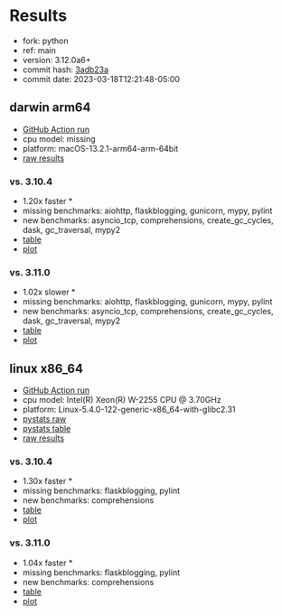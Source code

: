 # Results

- fork: python
- ref: main
- version: 3.12.0a6+
- commit hash: [3adb23a](https://github.com/python/cpython/commit/3adb23a)
- commit date: 2023-03-18T12:21:48-05:00

## darwin arm64

- [GitHub Action run](https://github.com/faster-cpython/benchmarking/actions/runs/4458052230)
- cpu model: missing
- platform: macOS-13.2.1-arm64-arm-64bit
- [raw results](bm-20230318-darwin-arm64-python-main-3.12.0a6%2B-3adb23a.json)

### vs. 3.10.4

- 1.20x faster \*
- missing benchmarks: aiohttp, flaskblogging, gunicorn, mypy, pylint
- new benchmarks: asyncio_tcp, comprehensions, create_gc_cycles, dask, gc_traversal, mypy2
- [table](bm-20230318-darwin-arm64-python-main-3.12.0a6%2B-3adb23a-vs-3.10.4.md)
- [plot](bm-20230318-darwin-arm64-python-main-3.12.0a6%2B-3adb23a-vs-3.10.4.png)

### vs. 3.11.0

- 1.02x slower \*
- missing benchmarks: aiohttp, flaskblogging, gunicorn, mypy, pylint
- new benchmarks: asyncio_tcp, comprehensions, create_gc_cycles, dask, gc_traversal, mypy2
- [table](bm-20230318-darwin-arm64-python-main-3.12.0a6%2B-3adb23a-vs-3.11.0.md)
- [plot](bm-20230318-darwin-arm64-python-main-3.12.0a6%2B-3adb23a-vs-3.11.0.png)

## linux x86_64

- [GitHub Action run](https://github.com/faster-cpython/benchmarking/actions/runs/4458052230)
- cpu model: Intel(R) Xeon(R) W-2255 CPU @ 3.70GHz
- platform: Linux-5.4.0-122-generic-x86_64-with-glibc2.31
- [pystats raw](bm-20230318-linux-x86_64-python-main-3.12.0a6%2B-3adb23a-pystats.json)
- [pystats table](bm-20230318-linux-x86_64-python-main-3.12.0a6%2B-3adb23a-pystats.md)
- [raw results](bm-20230318-linux-x86_64-python-main-3.12.0a6%2B-3adb23a.json)

### vs. 3.10.4

- 1.30x faster \*
- missing benchmarks: flaskblogging, pylint
- new benchmarks: comprehensions
- [table](bm-20230318-linux-x86_64-python-main-3.12.0a6%2B-3adb23a-vs-3.10.4.md)
- [plot](bm-20230318-linux-x86_64-python-main-3.12.0a6%2B-3adb23a-vs-3.10.4.png)

### vs. 3.11.0

- 1.04x faster \*
- missing benchmarks: flaskblogging, pylint
- new benchmarks: comprehensions
- [table](bm-20230318-linux-x86_64-python-main-3.12.0a6%2B-3adb23a-vs-3.11.0.md)
- [plot](bm-20230318-linux-x86_64-python-main-3.12.0a6%2B-3adb23a-vs-3.11.0.png)

